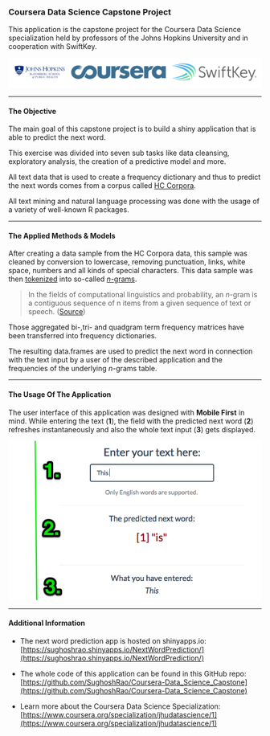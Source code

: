 ### Coursera Data Science Capstone Project


This application is the capstone project for the Coursera Data Science specialization held by professors of the Johns Hopkins University and in cooperation with SwiftKey.

![SwiftKey, Bloomberg & Coursera Logo](logos.png)

******

#### The Objective

The main goal of this capstone project is to build a shiny application that is able to predict the next word. 

This exercise was divided into seven sub tasks like data cleansing, exploratory analysis, the creation of a predictive model and more.

All text data that is used to create a frequency dictionary and thus to predict the next words comes from a corpus called [HC Corpora](http://www.corpora.heliohost.org/). 

All text mining and natural language processing was done with the usage of a variety of well-known R packages.

******

#### The Applied Methods & Models

After creating a data sample from the HC Corpora data, this sample was cleaned by conversion to lowercase, removing punctuation, links, white space, numbers and all kinds of special characters.
This data sample was then [tokenized](http://en.wikipedia.org/wiki/Tokenization_%28lexical_analysis%29) into so-called [*n*-grams](http://en.wikipedia.org/wiki/N-gram). 
> In the fields of computational linguistics and probability, an *n*-gram is a contiguous sequence of n items from a given sequence of text or speech. ([Source](http://en.wikipedia.org/wiki/N-gram))


Those aggregated bi-,tri- and quadgram term frequency matrices have been transferred into frequency dictionaries.

The resulting data.frames are used to predict the next word in connection with the text input by a user of the described application and the frequencies of the underlying *n*-grams table.

******

#### The Usage Of The Application


The user interface of this application was designed with **Mobile First** in mind. While entering the text (**1**), the field with the predicted next word (**2**) refreshes instantaneously and  also the whole text input (**3**) gets displayed.

![Application Screenshot](app-screenshot.png)

******

#### Additional Information


- The next word prediction app is hosted on shinyapps.io: [https://sughoshrao.shinyapps.io/NextWordPrediction/](https://sughoshrao.shinyapps.io/NextWordPrediction/)

- The whole code of this application can be found in this GitHub repo: [https://github.com/SughoshRao/Coursera-Data_Science_Capstone](https://github.com/SughoshRao/Coursera-Data_Science_Capstone)

- Learn more about the Coursera Data Science Specialization: [https://www.coursera.org/specialization/jhudatascience/1](https://www.coursera.org/specialization/jhudatascience/1)
